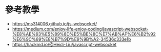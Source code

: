 # 參考教學
- https://ms314006.github.io/js-websocket/
- https://medium.com/enjoy-life-enjoy-coding/javascript-websocket-%E8%AE%93%E5%89%8D%E5%BE%8C%E7%AB%AF%E6%B2%92%E6%9C%89%E8%B7%9D%E9%9B%A2-34536c333e1b
- https://hackmd.io/@Heidi-Liu/javascript-websocket